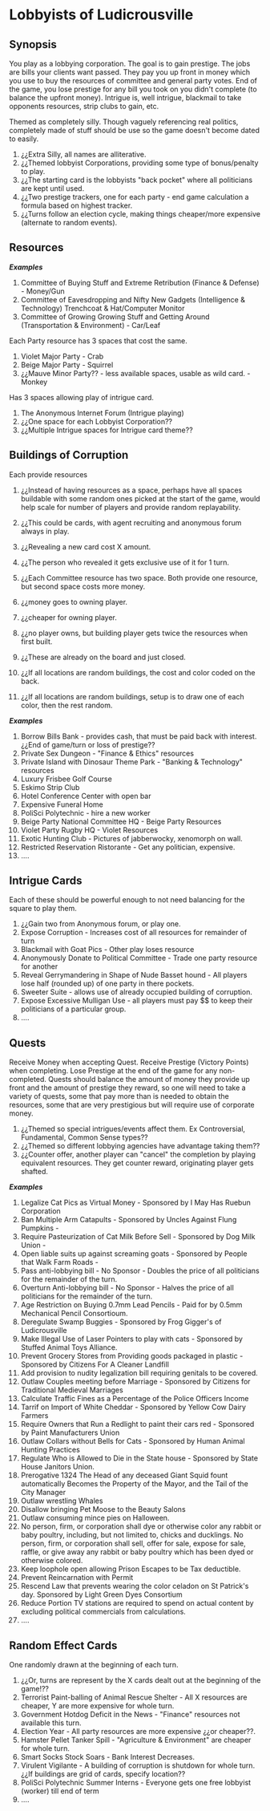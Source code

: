 # Lobbyists of Ludicrousville

## Synopsis
You play as a lobbying corporation. The goal is to gain prestige. The jobs are bills your clients want passed. They pay you up front in money which you use to buy the resources of committee and general party votes.  End of the game, you lose prestige for any bill you took on you didn't complete (to balance the upfront money). Intrigue is, well intrigue, blackmail to take opponents resources, strip clubs to gain, etc. 

Themed as completely silly.  Though vaguely referencing real politics, completely made of stuff should be use so the game doesn't become dated to easily.

1. ¿¿Extra Silly, all names are alliterative.
1. ¿¿Themed lobbyist Corporations, providing some type of bonus/penalty to play.
1. ¿¿The starting card is the lobbyists "back pocket" where all politicians are kept until used.
1. ¿¿Two prestige trackers, one for each party - end game calculation a formula based on highest tracker.
1. ¿¿Turns follow an election cycle, making things cheaper/more expensive (alternate to random events).

## Resources

***Examples***
1. Committee of Buying Stuff and Extreme Retribution (Finance & Defense) - Money/Gun
1. Committee of Eavesdropping and Nifty New Gadgets (Intelligence & Technology) Trenchcoat & Hat/Computer Monitor
1. Committee of Growing Growing Stuff and Getting Around (Transportation & Environment) - Car/Leaf

Each Party resource has 3 spaces that cost the same.

1. Violet Major Party - Crab
1. Beige Major Party - Squirrel
1. ¿¿Mauve Minor Party?? - less available spaces, usable as wild card. - Monkey

Has 3 spaces allowing play of intrigue card.

1. The Anonymous Internet Forum (Intrigue playing)
1. ¿¿One space for each Lobbyist Corporation??
1. ¿¿Multiple Intrigue spaces for Intrigue card theme??

## Buildings of Corruption
Each provide resources


1. ¿¿Instead of having resources as a space, perhaps have all spaces buildable with some random ones picked at the start of the game, would help scale for number of players and provide random replayability.
1. ¿¿This could be cards, with agent recruiting and anonymous forum always in play. 
1. ¿¿Revealing a new card cost X amount.
1. ¿¿The person who revealed it gets exclusive use of it for 1 turn.
1. ¿¿Each Committee resource has two space.  Both provide one resource, but second space costs more money.

1. ¿¿money goes to owning player.
1. ¿¿cheaper for owning player.
1. ¿¿no player owns, but building player gets twice the resources when first built.
1. ¿¿These are already on the board and just closed.
1. ¿¿If all locations are random buildings, the cost and color coded on the back.
1. ¿¿If all locations are random buildings, setup is to draw one of each color, then the rest random.

***Examples***

1. Borrow Bills Bank - provides cash, that must be paid back with interest. ¿¿End of game/turn or loss of prestige??
1. Private Sex Dungeon - "Finance & Ethics" resources
1. Private Island with Dinosaur Theme Park - "Banking & Technology" resources
1. Luxury Frisbee Golf Course
1. Eskimo Strip Club
1. Hotel Conference Center with open bar
1. Expensive Funeral Home
1. PoliSci Polytechnic - hire a new worker
1. Beige Party National Committee HQ - Beige Party Resources
1. Violet Party Rugby HQ - Violet Resources
1. Exotic Hunting Club - Pictures of jabberwocky, xenomorph on wall.
1. Restricted Reservation Ristorante - Get any politician, expensive.
1. ....

## Intrigue Cards
Each of these should be powerful enough to not need balancing for the square to play them.

1. ¿¿Gain two from Anonymous forum, or play one.
1. Expose Corruption - Increases cost of all resources for remainder of turn
1. Blackmail with Goat Pics - Other play loses resource
1. Anonymously Donate to Political Committee - Trade one party resource for another
1. Reveal Gerrymandering in Shape of Nude Basset hound - All players lose half (rounded up) of one party in there pockets. 
1. Sweeter Suite - allows use of already occupied building of corruption.
1. Expose Excessive Mulligan Use - all players must pay $$ to keep their politicians of a particular group.
1. ....

## Quests
Receive Money when accepting Quest.  Receive Prestige (Victory Points) when completing. Lose Prestige at the end of the game for any non-completed. Quests should balance the amount of money they provide up front and the amount of prestige they reward, so one will need to take a variety of quests, some that pay more than is needed to obtain the resources, some that are very prestigious but will require use of corporate money.

1. ¿¿Themed so special intrigues/events affect them. Ex Controversial, Fundamental, Common Sense types??
1. ¿¿Themed so different lobbying agencies have advantage taking them??
1. ¿¿Counter offer, another player can "cancel" the completion by playing equivalent resources.  They get counter reward, originating player gets shafted.

***Examples***

1. Legalize Cat Pics as Virtual Money - Sponsored by I May Has Ruebun Corporation 
1. Ban Multiple Arm Catapults - Sponsored by Uncles Against Flung Pumpkins - 
1. Require Pasteurization of Cat Milk Before Sell - Sponsored by Dog Milk Union - 
1. Open liable suits up against screaming goats - Sponsored by People that Walk Farm Roads -
1. Pass anti-lobbying bill - No Sponsor - Doubles the price of all politicians for the remainder of the turn.
1. Overturn Anti-lobbying bill - No Sponsor -  Halves the price of all politicians for the remainder of the turn.
1. Age Restriction on Buying 0.7mm Lead Pencils - Paid for by 0.5mm Mechanical Pencil Consortioum. 
1. Deregulate Swamp Buggies - Sponsored by Frog Gigger's of Ludicrousville
1. Make Illegal Use of Laser Pointers to play with cats - Sponsored by Stuffed Animal Toys Alliance.
1. Prevent Grocery Stores from Providing goods packaged in plastic - Sponsored by Citizens For A Cleaner Landfill
1. Add provision to nudity legalization bill requiring genitals to be covered.
1. Outlaw Couples meeting before Marriage - Sponsored by Citizens for Traditional Medieval Marriages
1. Calculate Traffic Fines as a Percentage of the Police Officers Income
1. Tarrif on Import of White Cheddar - Sponsored by Yellow Cow Dairy Farmers
1. Require Owners that Run a Redlight to paint their cars red - Sponsored by Paint Manufacturers Union
1. Outlaw Collars without Bells for Cats - Sponsored by Human Animal Hunting Practices
1. Regulate Who is Allowed to Die in the State house - Sponsored by State House Janitors Union.
1. Prerogative 1324 The Head of any deceased Giant Squid fount automatically Becomes the Property of the Mayor, and the Tail of the City Manager
1. Outlaw wrestling Whales
1. Disallow bringing Pet Moose to the Beauty Salons
1. Outlaw consuming mince pies on Halloween.
1. No person, firm, or corporation shall dye or otherwise color any rabbit or baby poultry, including, but not limited to, chicks and ducklings. No person, firm, or corporation shall sell, offer for sale, expose for sale, raffle, or give away any rabbit or baby poultry which has been dyed or otherwise colored.
1. Keep loophole open allowing Prison Escapes to be Tax deductible.
1. Prevent Reincarnation with Permit
1. Rescend Law that prevents wearing the color celadon on St Patrick's day. Sponsored by Light Green Dyes Consortium
1. Reduce Portion TV stations are required to spend on actual content by excluding political commercials from calculations.
1. ....

## Random Effect Cards
One randomly drawn at the beginning of each turn.

1. ¿¿Or, turns are represent by the X cards dealt out at the beginning of the game!??
1. Terrorist Paint-balling of Animal Rescue Shelter - All X resources are cheaper, Y are more expensive for whole turn.
1. Government Hotdog Deficit in the News - "Finance" resources not available this turn.
1. Election Year - All party resources are more expensive ¿¿or cheaper??.
1. Hamster Pellet Tanker Spill - "Agriculture & Environment" are cheaper for whole turn.
1. Smart Socks Stock Soars - Bank Interest Decreases.
1. Virulent Vigilante - A building of corruption is shutdown for whole turn. ¿¿If buildings are grid of cards, specify location??
1. PoliSci Polytechnic Summer Interns - Everyone gets one free lobbyist (worker) till end of term
1. ....

